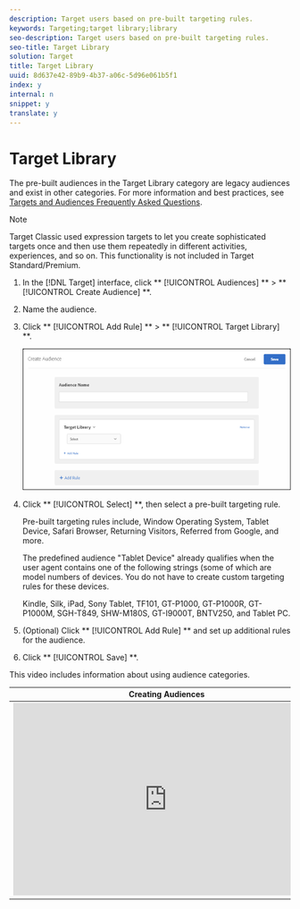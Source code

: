 ```yaml
---
description: Target users based on pre-built targeting rules.
keywords: Targeting;target library;library
seo-description: Target users based on pre-built targeting rules.
seo-title: Target Library
solution: Target
title: Target Library
uuid: 8d637e42-89b9-4b37-a06c-5d96e061b5f1
index: y
internal: n
snippet: y
translate: y
---
```


# Target Library

The pre-built audiences in the Target Library category are legacy audiences and exist in other categories. For more information and best practices, see [ Targets and Audiences Frequently Asked Questions](../c_target/c_troubleshooting_targets_and_audiences.md#concept_C4EE4B8F4840430CBD798D579A8F208D). 


>[!NOTE]
>
>Target Classic used expression targets to let you create sophisticated targets once and then use them repeatedly in different activities, experiences, and so on. This functionality is not included in Target Standard/Premium.




1. In the [!DNL  Target] interface, click ** [!UICONTROL  Audiences] ** > ** [!UICONTROL  Create Audience] **. 

1. Name the audience. 

1. Click ** [!UICONTROL  Add Rule] ** > ** [!UICONTROL  Target Library] **. 

   ![](../../../assets/target_library.png) 

1. Click ** [!UICONTROL  Select] **, then select a pre-built targeting rule. 

   Pre-built targeting rules include, Window Operating System, Tablet Device, Safari Browser, Returning Visitors, Referred from Google, and more. 

   The predefined audience "Tablet Device" already qualifies when the user agent contains one of the following strings (some of which are model numbers of devices. You do not have to create custom targeting rules for these devices. 

   Kindle, Silk, iPad, Sony Tablet, TF101, GT-P1000, GT-P1000R, GT-P1000M, SGH-T849, SHW-M180S, GT-I9000T, BNTV250, and Tablet PC. 

1. (Optional) Click ** [!UICONTROL  Add Rule] ** and set up additional rules for the audience. 

1. Click ** [!UICONTROL  Save] **. 



This video includes information about using audience categories. 

<table id="table_A3A70CC0C9F54131BB9F098B4DA8C9D6"> 
 <thead> 
  <tr> 
   <th class="entry" colspan="2"> Creating Audiences </th> 
   <th colname="col3" class="entry"> 9:58 </th> 
  </tr>
 </thead>
 <tbody> 
  <tr> 
   <td colspan="2"> 
    <div width="550" class="video-iframe"> 
     <iframe src="https://www.youtube.com/embed/wV9lVTSOxMk/" frameborder="0" webkitallowfullscreen="true" mozallowfullscreen="true" oallowfullscreen="true" msallowfullscreen="true" allowfullscreen="allowfullscreen" scrolling="no" width="550" height="345">https://www.youtube.com/embed/wV9lVTSOxMk/</iframe>
    </div> </td> 
   <td colname="col3"> <p> 
     <ul id="ul_FF4FEC7BC7A34461BAA54FBE18A8E63B"> 
      <li id="li_7D6D4CB2E771430F84D2B658F8611532">Create audiences </li> 
      <li id="li_8529CB01E80B4C89B74287882AE0DA9D">Define audience categories </li> 
     </ul> </p> </td> 
  </tr> 
 </tbody> 
</table>

